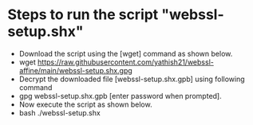 # Steps to run the script "webssl-setup.shx" 

* Download the script using the [wget] command as shown below.
* wget  https://raw.githubusercontent.com/yathish21/webssl-affine/main/webssl-setup.shx.gpg
* Decrypt the downloaded file [webssl-setup.shx.gpb] using following command
* gpg webssl-setup.shx.gpb [enter password when prompted].
* Now execute the script as shown below.
* bash ./webssl-setup.shx
